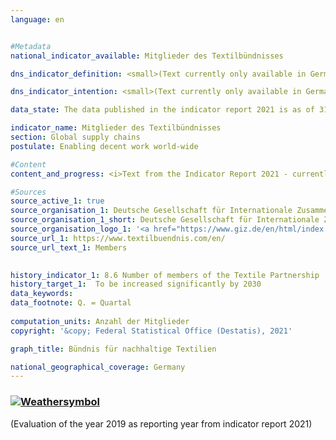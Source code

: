 ```yaml
---
language: en    


#Metadata    
national_indicator_available: Mitglieder des Textilbündnisses    

dns_indicator_definition: <small>(Text currently only available in German) </small>Der Indikator zeigt die Anzahl der Mitglieder des Bündnisses für nachhaltige Textilien (Textilbündnis). Dem Textilbündnis gehören ordentliche, beratende und assoziierte Mitglieder an. Ordentliche Mitglieder werden weiter in die sogenannten Akteursgruppen Wirtschaft (Unternehmen sowie Initiativen und Verbände), Gewerkschaften, Nichtregierungsorganisationen, Standardorganisationen sowie Bundesregierung unterschieden. Eine Standardorganisation ist eine Organisation, die nicht-kommerzielle Standards für nachhaltige Textilien anbietet oder entwickelt. Die Mitgliedschaft im Textilbündnis ist freiwillig und erfolgt durch Eintritt.    

dns_indicator_intention: <small>(Text currently only available in German) </small>Die Multi-Stakeholder-Initiative „Bündnis für nachhaltige Textilien“ wurde 2014 gegründet. Das Textilbündnis strebt an, die sozialen, ökologischen und ökonomischen Rahmenbedingungen in den Produktionsländern zu verbessern. Daher soll die Anzahl der Mitglieder des Textilbündnisses bis 2030 signifikant gesteigert werden.    

data_state: The data published in the indicator report 2021 is as of 31.12.2020. The data shown on the DNS-Online-Platform is updated regularly, so that more current data may be available online than published in the indicator report 2021.    

indicator_name: Mitglieder des Textilbündnisses    
section: Global supply chains    
postulate: Enabling decent work world-wide    

#Content    
content_and_progress: <i>Text from the Indicator Report 2021 - currently only available in Englisch</i><br><br><small>(Text currently only available in German) </small>Der Indikator bildet die Anzahl der Mitglieder des Textilbündnisses ab. Als Multi-Stakeholder-Initiative gehören dem Textilbündnis nicht nur Unternehmen an. Aufbauend auf gemeinsam definierten Bündniszielen verpflichtete sich jedes Unternehmen mit seinem Beitritt zum Textilbündnis dazu, Maßnahmen für eine kontinuierliche Verbesserung der Bedingungen und Verfolgung der sozialen und ökologischen Bündnisziele in ihrer gesamten Lieferkette umzusetzen. Hierfür erarbeiten alle Mitglieder verpflichtend seit dem Jahr 2017 jährlich individuelle Maßnahmenpläne (Roadmaps). Anschließend erfolgt eine Plausibilitätsprüfung dieser Maßnahmenpläne durch einen externen Dienstleister.<br><br>In seinem Gründungsjahr 2014 sind dem Textilbündnis 59 Mitglieder beigetreten. Bis Ende 2016 hat sich die Anzahl der Mitglieder mit einem Höchststand von 188 Mitgliedern mehr als verdreifacht. Jedoch gab es seit der verpflichtenden Erstellung von Maßnahmenplänen sowohl Ausschlüsse als auch mehrere Austritte aus dem Textilbündnis. So wurden einerseits Mitglieder ausgeschlossen, die ihren Berichtspflichten nicht nachgekommen sind. Andererseits sind Mitglieder mit Verweis auf den Aufwand oder unzureichende Relevanz ausgetreten, sodass sich die Anzahl der Mitglieder Ende Dezember 2019 auf insgesamt 124 belief. Von den ursprünglichen Gründungsmitgliedern (Zeitraum Oktober bis November 2014) waren bis Ende Dezember 2019 noch 30 Mitglied im Textilbündnis. Im Durchschnitt der letzten fünf Jahre hat sich die Anzahl der Mitglieder in eine negative Richtung entwickelt.<br><br>Ende Dezember 2019 waren 75 der 124 Mitglieder (60&nbsp;%) als Unternehmen klassifziert, wobei acht ihren Hauptsitz nicht in Deutschland hatten. Ist ein Unternehmen Mitglied im Textilbündnis, bedeutet dies jedoch nicht, dass es schwerpunktmäßig im Bereich Textilien und / oder Bekleidung wirtschaftlich aktiv ist. Etwa 70&nbsp;% der Mitgliedsunternehmen waren gemäß dem statistischen Unternehmensregister des Statistischen Bundesamtes im Jahr 2019 hauptsächlich im Bereich Herstellung, Einzel- oder Großhandel von Textilien bzw. Bekleidung tätig. Diese erwirtschafteten 2019 einen Umsatz von 17,4 Milliarden Euro. Insgesamt betrug 2018 laut den Handelsstatistiken des Statistischen Bundesamtes der Gesamtumsatz des Einzelhandels 579,6 Milliarden Euro und der Gesamtumsatz des Großhandels 1&nbsp;325,6 Milliarden Euro. Davon wurden durch Unternehmen, die schwerpunktmäßig dem Einzel- oder Großhandel zugeordnet waren, etwa 4,8&nbsp;% mit den Waren Bekleidung, Textilien sowie Vorhänge und Gardinen (ohne Schuhe, Lederwaren und Teppiche) erwirtschaftet.    

#Sources    
source_active_1: true
source_organisation_1: Deutsche Gesellschaft für Internationale Zusammenarbeit (GIZ) GmbH
source_organisation_1_short: Deutsche Gesellschaft für Internationale Zusammenarbeit GmbH
source_organisation_logo_1: '<a href="https://www.giz.de/en/html/index.html"><img src="https://g205sdgs.github.io/sdg-indicators/public/LogosEn/giz.png" alt=" Deutsche Gesellschaft für Internationale Zusammenarbeit GmbH" title="Click here to visit the homepage of the organization" style="border: transparent"/></a>'
source_url_1: https://www.textilbuendnis.com/en/                        
source_url_text_1: Members                        
    

history_indicator_1: 8.6 Number of members of the Textile Partnership                    
history_target_1:  To be increased significantly by 2030    
data_keywords:    
data_footnote: Q. = Quartal    
    
computation_units: Anzahl der Mitglieder    
copyright: '&copy; Federal Statistical Office (Destatis), 2021'    

graph_title: Bündnis für nachhaltige Textilien    

national_geographical_coverage: Germany    
---    
```

<div>
  <div class="my-header">
    <h3>
      <a href="https://sustainabledevelopment-deutschland.github.io/en/status/"><img src="https://g205sdgs.github.io/sdg-indicators/public/Wettersymbole/Leicht bewölkt.png" title="If the trend continues, the indicator will be presumably miss its target by at least 5&nbsp;% and at most 20&nbsp;% of the difference between the target value and the current value" alt="Weathersymbol" />
      </a>
    </h3>
  </div>
  <div class="my-header-note">
    <span> (Evaluation of the year 2019 as reporting year from indicator report 2021)</span>
  </div>
</div>